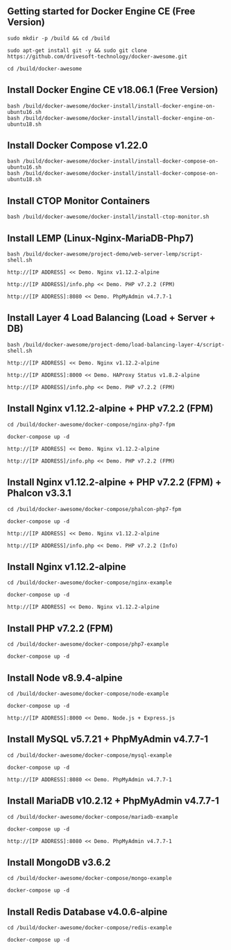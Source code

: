 Getting started for Docker Engine CE (Free Version)
---------------------------------------------------

```
sudo mkdir -p /build && cd /build

sudo apt-get install git -y && sudo git clone https://github.com/drivesoft-technology/docker-awesome.git

cd /build/docker-awesome
```


Install Docker Engine CE v18.06.1 (Free Version)
---------------------------------------------------

```
bash /build/docker-awesome/docker-install/install-docker-engine-on-ubuntu16.sh
bash /build/docker-awesome/docker-install/install-docker-engine-on-ubuntu18.sh
```


Install Docker Compose v1.22.0
---------------------------------------------------

```
bash /build/docker-awesome/docker-install/install-docker-compose-on-ubuntu16.sh
bash /build/docker-awesome/docker-install/install-docker-compose-on-ubuntu18.sh
```


Install CTOP Monitor Containers
---------------------------------------------------

```
bash /build/docker-awesome/docker-install/install-ctop-monitor.sh
```


Install LEMP (Linux-Nginx-MariaDB-Php7)
---------------------------------------------------

```
bash /build/docker-awesome/project-demo/web-server-lemp/script-shell.sh
```

```
http://[IP ADDRESS] << Demo. Nginx v1.12.2-alpine

http://[IP ADDRESS]/info.php << Demo. PHP v7.2.2 (FPM) 

http://[IP ADDRESS]:8080 << Demo. PhpMyAdmin v4.7.7-1
```



Install Layer 4 Load Balancing (Load + Server + DB)
---------------------------------------------------

```
bash /build/docker-awesome/project-demo/load-balancing-layer-4/script-shell.sh
```

```
http://[IP ADDRESS] << Demo. Nginx v1.12.2-alpine

http://[IP ADDRESS]:8000 << Demo. HAProxy Status v1.8.2-alpine

http://[IP ADDRESS]/info.php << Demo. PHP v7.2.2 (FPM) 
```


Install Nginx v1.12.2-alpine + PHP v7.2.2 (FPM)
---------------------------------------------------

```
cd /build/docker-awesome/docker-compose/nginx-php7-fpm

docker-compose up -d
```

```
http://[IP ADDRESS] << Demo. Nginx v1.12.2-alpine

http://[IP ADDRESS]/info.php << Demo. PHP v7.2.2 (FPM) 
```


Install Nginx v1.12.2-alpine + PHP v7.2.2 (FPM) + Phalcon v3.3.1
---------------------------------------------------

```
cd /build/docker-awesome/docker-compose/phalcon-php7-fpm

docker-compose up -d
```

```
http://[IP ADDRESS] << Demo. Nginx v1.12.2-alpine

http://[IP ADDRESS]/info.php << Demo. PHP v7.2.2 (Info) 
```


Install Nginx v1.12.2-alpine
---------------------------------------------------

```
cd /build/docker-awesome/docker-compose/nginx-example

docker-compose up -d
```

```
http://[IP ADDRESS] << Demo. Nginx v1.12.2-alpine
```


Install PHP v7.2.2 (FPM)
---------------------------------------------------

```
cd /build/docker-awesome/docker-compose/php7-example

docker-compose up -d
```


Install Node v8.9.4-alpine
---------------------------------------------------

```
cd /build/docker-awesome/docker-compose/node-example

docker-compose up -d
```

```
http://[IP ADDRESS]:8000 << Demo. Node.js + Express.js
```


Install MySQL v5.7.21 + PhpMyAdmin v4.7.7-1
---------------------------------------------------

```
cd /build/docker-awesome/docker-compose/mysql-example

docker-compose up -d
```

```
http://[IP ADDRESS]:8080 << Demo. PhpMyAdmin v4.7.7-1
```


Install MariaDB v10.2.12 + PhpMyAdmin v4.7.7-1
---------------------------------------------------

```
cd /build/docker-awesome/docker-compose/mariadb-example

docker-compose up -d
```

```
http://[IP ADDRESS]:8080 << Demo. PhpMyAdmin v4.7.7-1
```


Install MongoDB v3.6.2
---------------------------------------------------

```
cd /build/docker-awesome/docker-compose/mongo-example

docker-compose up -d
```


Install Redis Database v4.0.6-alpine
---------------------------------------------------

```
cd /build/docker-awesome/docker-compose/redis-example

docker-compose up -d
```
